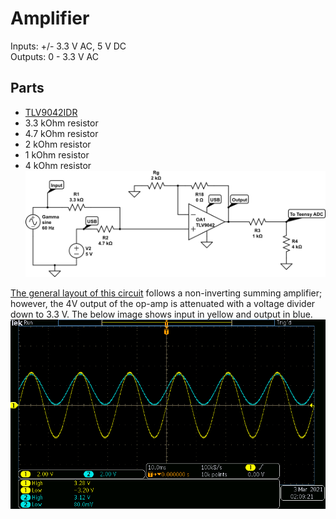 # Amplifier
Inputs: +/- 3.3 V AC, 5 V DC  
Outputs: 0 - 3.3 V AC  
## Parts
* [TLV9042IDR](https://www.ti.com/store/ti/en/p/product/?p=TLV9042IDR) 
* 3.3 kOhm resistor
* 4.7 kOhm resistor
* 2 kOhm resistor
* 1 kOhm resistor
* 4 kOhm resistor
![Layout](./.images/clg-amplifier.png)

[The general layout of this circuit](https://www.circuitlab.com/circuit/dbz7m4fx69q8/clg-amplifier/) follows a non-inverting summing amplifier; however, the 4V output of the op-amp is attenuated with a voltage divider down to 3.3 V. The below image shows input in yellow and output in blue.  
![I/O](./.images/tek00004.png)